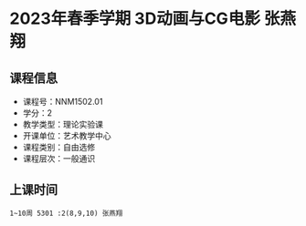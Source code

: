# 2023年春季学期 3D动画与CG电影 张燕翔






## 课程信息

- 课程号：NNM1502.01
- 学分：2
- 教学类型：理论实验课
- 开课单位：艺术教学中心
- 课程类别：自由选修
- 课程层次：一般通识

## 上课时间

```
1~10周 5301 :2(8,9,10) 张燕翔
```

